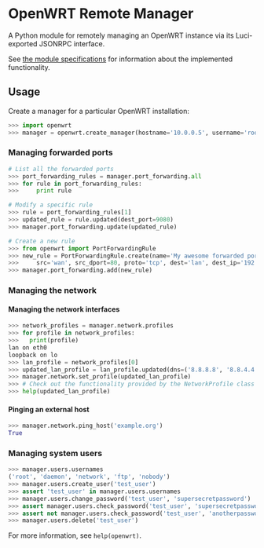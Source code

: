 # OpenWRT Remote Manager #

A Python module for remotely managing an OpenWRT instance via its Luci-exported JSONRPC interface.

See [the module specifications](spec.md) for information about the implemented functionality.

## Usage ##

Create a manager for a particular OpenWRT installation:
```python
>>> import openwrt
>>> manager = openwrt.create_manager(hostname='10.0.0.5', username='root', password='root')
```

### Managing forwarded ports ###
```python
# List all the forwarded ports
>>> port_forwarding_rules = manager.port_forwarding.all
>>> for rule in port_forwarding_rules:
>>>     print rule

# Modify a specific rule
>>> rule = port_forwarding_rules[1]
>>> updated_rule = rule.updated(dest_port=9080)
>>> manager.port_forwarding.update(updated_rule)

# Create a new rule
>>> from openwrt import PortForwardingRule
>>> new_rule = PortForwardingRule.create(name='My awesome forwarded port',
>>>     src='wan', src_dport=80, proto='tcp', dest='lan', dest_ip='192.168.1.10')
>>> manager.port_forwarding.add(new_rule)
```

### Managing the network ###

#### Managing the network interfaces ####
```python
>>> network_profiles = manager.network.profiles
>>> for profile in network_profiles:
>>>   print(profile)
lan on eth0
loopback on lo
>>> lan_profile = network_profiles[0]
>>> updated_lan_profile = lan_profile.updated(dns=('8.8.8.8', '8.8.4.4')) 
>>> manager.network.set_profile(updated_lan_profile)
>>> # Check out the functionality provided by the NetworkProfile class
>>> help(updated_lan_profile)
```

#### Pinging an external host ####
```python
>>> manager.network.ping_host('example.org')
True
```

### Managing system  users ###
```python
>>> manager.users.usernames
('root', 'daemon', 'network', 'ftp', 'nobody')
>>> manager.users.create_user('test_user')
>>> assert 'test_user' in manager.users.usernames
>>> manager.users.change_password('test_user', 'supersecretpassword')
>>> assert manager.users.check_password('test_user', 'supersecretpassword')
>>> assert not manager.users.check_password('test_user', 'anotherpassword')
>>> manager.users.delete('test_user')
```

For more information, see `help(openwrt)`.

